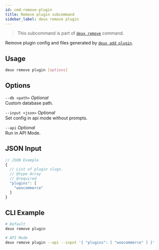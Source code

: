 ```yaml
---
id: cmd-remove-plugin
title: Remove plugin subcommand
sidebar_label: deux remove plugin
---
```


> This subcommand is part of [`deux remove`](cmd-remove.html) command.

Remove plugin config and files generated by [`deux add plugin`](cmd-add-plugin.html).

## Usage
```bash
deux remove plugin [options]
```

## Options
`--db <path>` *Optional*  
Custom database path.

`--input <json>` *Optional*  
Set config in api mode without prompts.

`--api` *Optional*  
Run in API Mode.

## JSON Input
```javascript 
// JSON Example
{
  // List of plugin slugs.
  // @type Array
  // @required
  "plugins": [
    "woocommerce"
  ]
}
```

## CLI Example
```bash
# Default
deux remove plugin

# API Mode
deux remove plugin --api --input '{ "plugins": [ "woocommerce" ] }'
```

